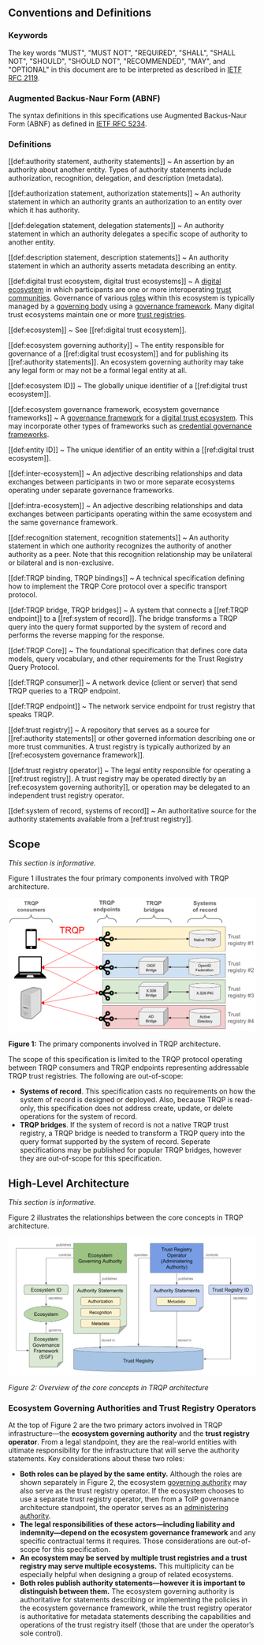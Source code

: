 ## Conventions and Definitions

### Keywords
The key words "MUST", "MUST NOT", "REQUIRED", "SHALL", "SHALL NOT", "SHOULD", "SHOULD NOT", "RECOMMENDED",  "MAY", and "OPTIONAL" in this document are to be interpreted as described in [IETF RFC 2119](https://datatracker.ietf.org/doc/html/rfc2119).

### Augmented Backus-Naur Form (ABNF)
The syntax definitions in this specifications use Augmented Backus-Naur Form (ABNF) as defined in [IETF RFC 5234](https://datatracker.ietf.org/doc/html/rfc5234).

### Definitions

 [[def:authority statement, authority statements]]
~ An assertion by an authority about another entity. Types of authority statements include authorization, recognition, delegation, and description (metadata).

 [[def:authorization statement, authorization statements]]
~ An authority statement in which an authority grants an authorization to an entity over which it has authority.

 [[def:delegation statement, delegation statements]]
~ An authority statement in which an authority delegates a specific scope of authority to another entity.

 [[def:description statement, description statements]]
~ An authority statement in which an authority asserts metadata describing an entity.

 [[def:digital trust ecosystem, digital trust ecosystems]]
~ A [digital ecosystem](https://glossary.trustoverip.org/#term:digital-ecosystem) in which participants are one or more interoperating [trust communities](https://glossary.trustoverip.org/#term:trust-communities). Governance of various [roles](https://glossary.trustoverip.org/#term:roles) within this ecosystem is typically managed by a [governing body](https://glossary.trustoverip.org/#term:governing-body) using a [governance framework](https://glossary.trustoverip.org/#term:governance-framework). Many digital trust ecosystems maintain one or more [trust registries](https://glossary.trustoverip.org/#term:trust-registries).

 [[def:ecosystem]]
~ See [[ref:digital trust ecosystem]].

 [[def:ecosystem governing authority]]
~ The entity responsible for governance of a [[ref:digital trust ecosystem]] and for publishing its [[ref:authority statements]]. An ecosystem governing authority may take any legal form or may not be a formal legal entity at all.

 [[def:ecosystem ID]]
~ The globally unique identifier of a [[ref:digital trust ecosystem]].

 [[def:ecosystem governance framework, ecosystem governance frameworks]]
~ A [governance framework](https://glossary.trustoverip.org/#term:governance-framework) for a [digital trust ecosystem](https://glossary.trustoverip.org/#term:digital-trust-ecosystem). This may incorporate other types of frameworks such as [credential governance frameworks](https://glossary.trustoverip.org/#term:credential-governance-framework).

 [[def:entity ID]]
~ The unique identifier of an entity within a [[ref:digital trust ecosystem]].

 [[def:inter-ecosystem]]
~ An adjective describing relationships and data exchanges between participants in two or more separate ecosystems operating under separate governance frameworks.

 [[def:intra-ecosystem]]
~ An adjective describing relationships and data exchanges between participants operating within the same ecosystem and the same governance framework.

 [[def:recognition statement, recognition statements]]
~ An authority statement in which one authority recognizes the authority of another authority as a peer. Note that this recognition relationship may be unilateral or bilateral and is non-exclusive.

 [[def:TRQP binding, TRQP bindings]]
~ A technical specification defining how to implement the TRQP Core protocol over a specific transport protocol.

 [[def:TRQP bridge, TRQP bridges]]
~ A system that connects a [[ref:TRQP endpoint]] to a [[ref:system of record]]. The bridge transforms a TRQP query into the query format supported by the system of record and performs the reverse mapping for the response.

 [[def:TRQP Core]]
~ The foundational specification that defines core data models, query vocabulary, and other requirements for the Trust Registry Query Protocol.

 [[def:TRQP consumer]]
~ A network device (client or server) that send TRQP queries to a TRQP endpoint.

 [[def:TRQP endpoint]]
~ The network service endpoint for trust registry that speaks TRQP.

 [[def:trust registry]]
~ A repository that serves as a source for [[ref:authority statements]] or other governed information describing one or more trust communities. A trust registry is typically authorized by an [[ref:ecosystem governance framework]].

 [[def:trust registry operator]]
~ The legal entity responsible for operating a [[ref:trust registry]]. A trust registry may be operated directly by an [ref:ecosystem governing authority]], or operation may be delegated to an independent trust registry operator.

 [[def:system of record, systems of record]]
~ An authoritative source for the authority statements available from a [ref:trust registry]].

## Scope
_This section is informative._

Figure 1 illustrates the four primary components involved with TRQP architecture.

![TRQP primary components](images/trqp_components.png)

**Figure 1:** The primary components involved in TRQP architecture.

The scope of this specification is limited to the TRQP protocol operating between TRQP consumers and TRQP endpoints representing addressable TRQP trust registries. The following are out-of-scope:

* **Systems of record**. This specification casts no requirements on how the system of record is designed or deployed. Also, because TRQP is read-only, this specification does not address create, update, or delete operations for the system of record.
* **TRQP bridges**. If the system of record is not a native TRQP trust registry, a TRQP bridge is needed to transform a TRQP query into the query format supported by the system of record. Seperate specifications may be published for popular TRQP bridges, however they are out-of-scope for this specification.

## High-Level Architecture 
*This section is informative.*

Figure 2 illustrates the relationships between the core concepts in TRQP architecture.

![images/authority_model.png](images/authority_model.png)

*Figure 2: Overview of the core concepts in TRQP architecture*

### Ecosystem Governing Authorities and Trust Registry Operators

At the top of Figure&nbsp;2 are the two primary actors involved in TRQP infrastructure—the **ecosystem governing authority** and the **trust registry operator**. From a legal standpoint, they are the real-world entities with ultimate responsibility for the infrastructure that will serve the authority statements. Key considerations about these two roles:

- **Both roles can be played by the same entity.** Although the roles are shown separately in Figure&nbsp;2, the ecosystem [governing authority](https://glossary.trustoverip.org/#term:governing-body) may also serve as the trust registry operator. If the ecosystem chooses to use a separate trust registry operator, then from a ToIP governance architecture standpoint, the operator serves as an [administering authority](https://glossary.trustoverip.org/#term:administering-body).
- **The legal responsibilities of these actors—including liability and indemnity—depend on the ecosystem governance framework** and any specific contractual terms it requires. Those considerations are out-of-scope for this specification.
- **An ecosystem may be served by multiple trust registries and a trust registry may serve multiple ecosystems.** This multiplicity can be especially helpful when designing a group of related ecosystems.
- **Both roles publish authority statements—however it is important to distinguish between them.** The ecosystem governing authority is authoritative for statements describing or implementing the policies in the ecosystem governance framework, while the trust registry operator is authoritative for metadata statements describing the capabilities and operations of the trust registry itself (those that are under the operator’s sole control).

